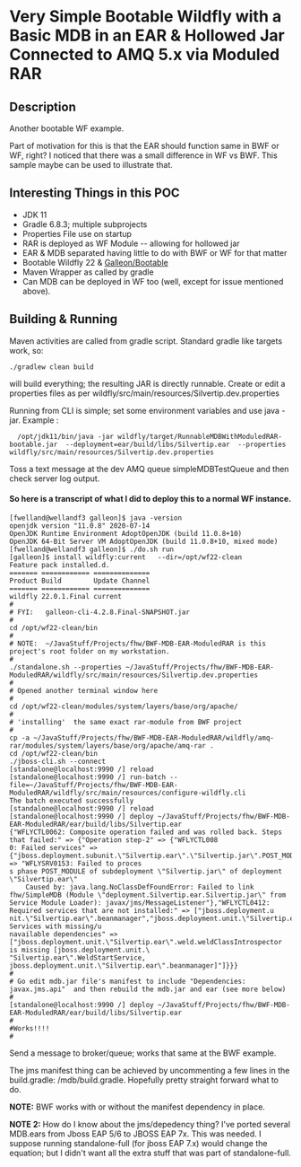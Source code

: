 
# Very Simple Bootable Wildfly with a Basic MDB in an EAR & Hollowed Jar Connected to AMQ 5.x via  Moduled RAR

## Description
Another bootable WF example.  

Part of motivation for this is that the EAR should function same in BWF or WF, right?   I noticed that there was a small difference in WF vs BWF.   This sample maybe can be used to illustrate that.   


## Interesting Things in this POC
* JDK 11
* Gradle 6.8.3; multiple subprojects
* Properties File use on startup
* RAR is deployed as WF Module -- allowing for hollowed jar
* EAR & MDB separated having little to do with BWF or WF for that matter
* Bootable Wildfly 22  & [Galleon/Bootable](https://docs.wildfly.org/22/Bootable_Guide.html)
* Maven Wrapper as called by gradle 
* Can MDB can be deployed in WF too (well, except for issue mentioned above). 

## Building & Running
Maven activities are called from gradle script.  Standard gradle like targets work, so:

	./gradlew clean build

will build everything; the resulting JAR is directly runnable.   Create or edit a properties files as per wildfly/src/main/resources/Silvertip.dev.properties

Running from CLI is simple; set some environment variables and use java -jar.   Example :

	  /opt/jdk11/bin/java -jar wildfly/target/RunnableMDBWithModuledRAR-bootable.jar  --deployment=ear/build/libs/Silvertip.ear  --properties wildfly/src/main/resources/Silvertip.dev.properties 

Toss a text message  at the dev AMQ queue simpleMDBTestQueue and then check server log output.

#### So here is a transcript of what I did to deploy this to a normal WF instance.

```
[fwelland@wellandf3 galleon]$ java -version
openjdk version "11.0.8" 2020-07-14
OpenJDK Runtime Environment AdoptOpenJDK (build 11.0.8+10)
OpenJDK 64-Bit Server VM AdoptOpenJDK (build 11.0.8+10, mixed mode)
[fwelland@wellandf3 galleon]$ ./do.sh run 
[galleon]$ install wildfly:current   --dir=/opt/wf22-clean
Feature pack installed.d. 
======= ============ ============== 
Product Build        Update Channel 
======= ============ ============== 
wildfly 22.0.1.Final current        
#
# FYI:   galleon-cli-4.2.8.Final-SNAPSHOT.jar 
#
cd /opt/wf22-clean/bin
#
# NOTE:  ~/JavaStuff/Projects/fhw/BWF-MDB-EAR-ModuledRAR is this project's root folder on my workstation. 
#
./standalone.sh --properties ~/JavaStuff/Projects/fhw/BWF-MDB-EAR-ModuledRAR/wildfly/src/main/resources/Silvertip.dev.properties 
#
# Opened another terminal window here
#
cd /opt/wf22-clean/modules/system/layers/base/org/apache/
#
# 'installing'  the same exact rar-module from BWF project 
#
cp -a ~/JavaStuff/Projects/fhw/BWF-MDB-EAR-ModuledRAR/wildfly/amq-rar/modules/system/layers/base/org/apache/amq-rar . 
cd /opt/wf22-clean/bin
./jboss-cli.sh --connect
[standalone@localhost:9990 /] reload 
[standalone@localhost:9990 /] run-batch --file=~/JavaStuff/Projects/fhw/BWF-MDB-EAR-ModuledRAR/wildfly/src/main/resources/configure-wildfly.cli 
The batch executed successfully
[standalone@localhost:9990 /] reload 
[standalone@localhost:9990 /] deploy ~/JavaStuff/Projects/fhw/BWF-MDB-EAR-ModuledRAR/ear/build/libs/Silvertip.ear 
{"WFLYCTL0062: Composite operation failed and was rolled back. Steps that failed:" => {"Operation step-2" => {"WFLYCTL008
0: Failed services" => {"jboss.deployment.subunit.\"Silvertip.ear\".\"Silvertip.jar\".POST_MODULE" => "WFLYSRV0153: Failed to proces
s phase POST_MODULE of subdeployment \"Silvertip.jar\" of deployment \"Silvertip.ear\"
    Caused by: java.lang.NoClassDefFoundError: Failed to link fhw/SimpleMDB (Module \"deployment.Silvertip.ear.Silvertip.jar\" from 
Service Module Loader): javax/jms/MessageListener"},"WFLYCTL0412: Required services that are not installed:" => ["jboss.deployment.u
nit.\"Silvertip.ear\".beanmanager","jboss.deployment.unit.\"Silvertip.ear\".WeldStartService"],"WFLYCTL0180: Services with missing/u
navailable dependencies" => ["jboss.deployment.unit.\"Silvertip.ear\".weld.weldClassIntrospector is missing [jboss.deployment.unit.\
"Silvertip.ear\".WeldStartService, jboss.deployment.unit.\"Silvertip.ear\".beanmanager]"]}}}
#
# Go edit mdb.jar file's manifest to include "Dependencies: javax.jms.api"  and then rebuild the mdb.jar and ear (see more below)
#
[standalone@localhost:9990 /] deploy ~/JavaStuff/Projects/fhw/BWF-MDB-EAR-ModuledRAR/ear/build/libs/Silvertip.ear 
# 
#Works!!!!
#
```

Send a message to broker/queue; works that same at the BWF example. 

The jms manifest thing can be achieved by uncommenting a few lines in the build.gradle:  <root>/mdb/build.gradle.    Hopefully pretty straight forward what to do. 

**NOTE:**   BWF works with or without the manifest dependency in place.  

**NOTE 2:**   How do I know about the jms/depedency thing?   I've ported several MDB.ears from Jboss EAP 5/6 to JBOSS EAP 7x.   This was needed.   I suppose running standalone-full  (for jboss EAP 7.x) would change the equation; but I didn't want all the extra stuff that was part of standalone-full. 

